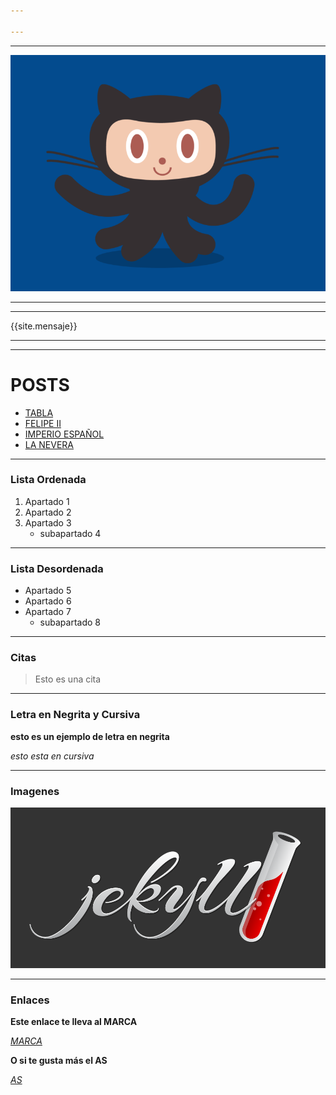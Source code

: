 ```yaml
---

---
```




---

![calamar](/images/calamar.gif)

---




---

{{site.mensaje}}

---

---
# POSTS

- [TABLA](ciudadespaises.md)
- [FELIPE II](_posts/2024-05-27-felipe2.md)
- [IMPERIO ESPAÑOL](_posts/2024-05-28-imperioespañol.md)
- [LA NEVERA](_posts/2024-05-28-nevera.md)

---

### Lista Ordenada
1. Apartado 1
2. Apartado 2 
3. Apartado 3
    - subapartado 4

---

### Lista Desordenada

- Apartado 5
- Apartado 6
- Apartado 7
    - subapartado 8

---

### Citas

> Esto es una cita

---


### Letra en Negrita y Cursiva

**esto es un ejemplo de letra en negrita**

*esto esta en cursiva*

---

### Imagenes

![Jekyll](/images/jekyll-logo.png)

---

### Enlaces

**Este enlace te lleva al MARCA**

[*MARCA*](https://www.marca.com/)

**O si te gusta más el AS**

[*AS*](https://as.com/)
